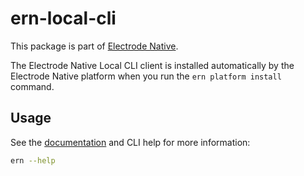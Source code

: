 # ern-local-cli

This package is part of [Electrode Native][1].

The Electrode Native Local CLI client is installed automatically by the
Electrode Native platform when you run the `ern platform install` command.

## Usage

See the [documentation][2] and CLI help for more information:

```sh
ern --help
```

[1]: https://native.electrode.io/
[2]: https://native.electrode.io/reference/index-6/local-cli
